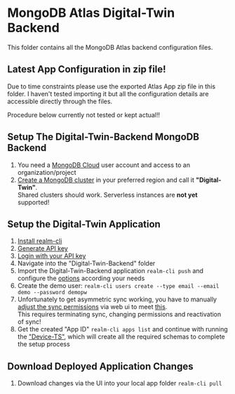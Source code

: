 # MongoDB Atlas Digital-Twin Backend

This folder contains all the MongoDB Atlas backend configuration files.

## Latest App Configuration in zip file!

Due to time constraints please use the exported Atlas App zip file in this folder.
I haven't tested importing it but all the configuration details are accessible directly through the files.


Procedure below currently not tested or kept actual!!


## Setup The Digital-Twin-Backend MongoDB Backend

1. You need a [MongoDB Cloud](https://cloud.mongodb.com/) user account and access to an organization/project
2. [Create a MongoDB cluster](https://www.mongodb.com/docs/atlas/tutorial/create-new-cluster/) in your preferred region and call it **"Digital-Twin"**. <br>Shared clusters should work. Serverless instances are **not yet** supported!

## Setup the Digital-Twin Application

1. [Install realm-cli](https://www.mongodb.com/docs/atlas/app-services/cli/#installation)
2. [Generate API key](https://www.mongodb.com/docs/atlas/app-services/cli/#generate-an-api-key)
3. [Login with your API key](https://www.mongodb.com/docs/atlas/app-services/cli/#authenticate-with-an-api-key)
4. Navigate into the "Digital-Twin-Backend" folder
4. Import the Digital-Twin-Backend application `realm-cli push` and configure the [options](https://www.mongodb.com/docs/atlas/app-services/manage-apps/create/create-with-cli/#run-the-app-creation-command) according your needs
5. Create the demo user: `realm-cli users create --type email --email demo --password demopw`
7. Unfortunately to get asymmetric sync working, you have to manually [adjust the sync permissions](https://www.mongodb.com/docs/atlas/app-services/sync/data-access-patterns/sync-mode/#flexible-sync) via web ui to meet [this](https://github.com/mongodb-industry-solutions/Connected-Devices/blob/development-fr/atlas-backend/SyncPermissions.JSON). <br>This requires terminating sync, changing permissions and reactivation of sync!
6. Get the created "App ID" `realm-cli apps list` and continue with running the ["Device-TS"](https://github.com/mongodb-industry-solutions/Connected-Devices/tree/development-fr/device-ts), which will create all the required schemas to complete the setup process

## Download Deployed Application Changes

1. Download changes via the UI into your local app folder `realm-cli pull`
